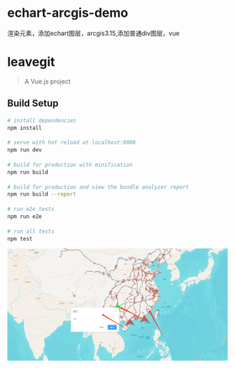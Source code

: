 ﻿# echart-arcgis-demo
渲染元素，添加echart图层，arcgis3.15,添加普通div图层，vue

# leavegit

> A Vue.js project

## Build Setup

``` bash
# install dependencies
npm install

# serve with hot reload at localhost:8080
npm run dev

# build for production with minification
npm run build

# build for production and view the bundle analyzer report
npm run build --report

# run e2e tests
npm run e2e

# run all tests
npm test
```

![map](https://github.com/zhangyugeng/echart-arcgis-demo/blob/master/image/map.png)
